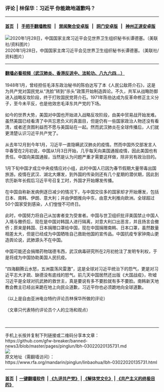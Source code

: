 ### 评论 | 林保华：习近平  你能跪地道歉吗？ 
------------------------

#### [首页](https://github.com/gfw-breaker/banned-news3/blob/master/README.md) &nbsp;&nbsp;|&nbsp;&nbsp; [手把手翻墙教程](https://github.com/gfw-breaker/guides/wiki) &nbsp;&nbsp;|&nbsp;&nbsp; [禁闻聚合安卓版](https://github.com/gfw-breaker/bn-android) &nbsp;&nbsp;|&nbsp;&nbsp; [网门安卓版](https://github.com/oGate2/oGate) &nbsp;&nbsp;|&nbsp;&nbsp; [神州正道安卓版](https://github.com/SzzdOgate/update) 



<div id="headerimg">
 <img alt="2020年1月28日，中国国家主席习近平会见世界卫生组织秘书长谭德塞。（美联社/资料图片）" src="https://www.rfa.org/mandarin/pinglun/linbaohua/lbh-03022020135731.html/AP_20028366712063.jpg/@@images/602525d5-885c-47f2-acaf-037ded490413.jpeg" title="2020年1月28日，中国国家主席习近平会见世界卫生组织秘书长谭德塞。（美联社/资料图片）"/>
 <div id="headerimgcontents">
  <div id="headerimgcaption">
   <span>
    2020年1月28日，中国国家主席习近平会见世界卫生组织秘书长谭德塞。（美联社/资料图片）
   </span>
   <!-- zoomattribute -->
  </div>
  <!-- headerimgcaption -->
 </div>
 <!-- headerimagecontents -->
</div>

<hr/>


#### [翻墙必看视频（武汉肺炎、香港反送中、法轮功、八九六四...）](https://github.com/gfw-breaker/banned-news3/blob/master/pages/link3.md)

<div id="storytext">
 <div>
  <div class="slot_header">
  </div>
 </div>
 <p>
  1948年1月，曾经担任毛泽东政治秘书的陈伯达写了本《人民公敌蒋介石》，这是为共产党对国民党从“洗脸”转到“杀头”政策开始制造舆论。不久，共军从战略防御进入战略反攻阶段，终于打败国民党蒋介石。1971年陈伯达成为反革命修正主义分子，至今未平反，也是他效忠毛泽东共产党的下场。
  <br/>
  <br/>
  如今的世界大势，美国对中国也开始进入战略反攻阶段，由美中贸易战开始发难。虽然美国已经看清了中共忘恩负义的真面目，但是仍有一些国家政治人物还没有看清，或者还贪图利益而不愿与美国站在一起。然而武汉肺炎在全球传播后，人们就更清楚认识习近平共产党了。
  <br/>
  <br/>
  从去年12月到今年1月，习近平一直隐瞒武汉肺炎的疫情。然而中国外交部发言人华春莹在2月初说，中国从1月3日开始，几乎每天向美国通报疫情，因此美国也有责任。中国向美国通报，当然是认为问题严重才需要这样做，除非另有政治目的。
  <br/>
  <br/>
  1月下旬中国才成立中央疫情应对小组，此时中国人已因为春节假期大量带毒出国旅游。疫情在武汉、湖北大爆发，到外国的传染则还有几个星期的潜伏期，因此到农历新年长假后习近平号召复工时，外国才开始爆发传播。
  <br/>
  <br/>
  在中国自称新发病例逐日减少的情况下，与中国交往多的国家却才开始爆发，包括日本、南韩、伊朗、意大利；并由伊朗推向中东，由意大利推向欧洲。全球超过50个国家受到感染，人们惶惶不可终日。
  <br/>
  <br/>
  此时，中国努力将自己从加害者变为受害者。中国与世卫组织批评美国禁止中国人入境与撤侨后，现在是中国对韩国人进行隔离，对意大利口出恶言，并且扬言会撤侨；原来是韩国、日本捐赠口罩给中国，现在中国捐赠南韩、日本口罩，虽然数量相差太大，但是已经成为中国牺牲自己救助他国的宣传品。中国抗疫专家钟南山更造舆论说，武肺源头不在中国。
  <br/>
  <br/>
  中国可能还会捐赠药物瑞德韦西，武汉病毒研究所在2月初抢注了发明专利权，于是将成为中国协助美国人民抗疫。
  <br/>
  <br/>
  “四海翻腾云水怒，五洲震荡风雷激”，这是全球对习近平统治下的怨气，更是对习近平志大才疏、缺德没有底线的怒气。前几天中国居然还出版《大国战疫》，吹嘘习近平是全球对抗武肺的救世主，真是要说有多不要脸就有多不要脸。南韩新天地教会教主已经出来跪在地上向民众道歉，习近平你也必须跪地向全球道歉。
  <br/>
  <br/>
  （以上是自由亚洲电台特约评论员林保华所做的评论）
  <br/>
  <br/>
  （文章只代表特约评论员个人的立场和观点）
  <br/>
  <br/>
  <br/>
 </p>
</div>

<hr/>
手机上长按并复制下列链接或二维码分享本文章：<br/>
https://github.com/gfw-breaker/banned-news3/blob/master/pages/pinglun/lbh-03022020135731.md <br/>
<a href='https://github.com/gfw-breaker/banned-news3/blob/master/pages/pinglun/lbh-03022020135731.md'><img src='https://github.com/gfw-breaker/banned-news3/blob/master/pages/pinglun/lbh-03022020135731.md.png'/></a> <br/>
原文地址（需翻墙访问）：https://www.rfa.org/mandarin/pinglun/linbaohua/lbh-03022020135731.html


------------------------
#### [首页](https://github.com/gfw-breaker/banned-news3/blob/master/README.md) &nbsp;|&nbsp; [一键翻墙软件](https://github.com/gfw-breaker/nogfw/blob/master/README.md) &nbsp;| [《九评共产党》](https://github.com/gfw-breaker/9ping.md/blob/master/README.md#九评之一评共产党是什么) | [《解体党文化》](https://github.com/gfw-breaker/jtdwh.md/blob/master/README.md) | [《共产主义的终极目的》](https://github.com/gfw-breaker/gczydzjmd.md/blob/master/README.md)


<img src='http://gfw-breaker.win/banned-news3/pages/pinglun/lbh-03022020135731.md' width='0px' height='0px'/>